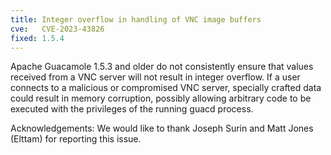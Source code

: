 ```yaml
---
title: Integer overflow in handling of VNC image buffers
cve:   CVE-2023-43826
fixed: 1.5.4
---
```


Apache Guacamole 1.5.3 and older do not consistently ensure that values
received from a VNC server will not result in integer overflow. If a user
connects to a malicious or compromised VNC server, specially crafted data could
result in memory corruption, possibly allowing arbitrary code to be executed
with the privileges of the running guacd process.

Acknowledgements: We would like to thank Joseph Surin and Matt Jones (Elttam)
for reporting this issue.

